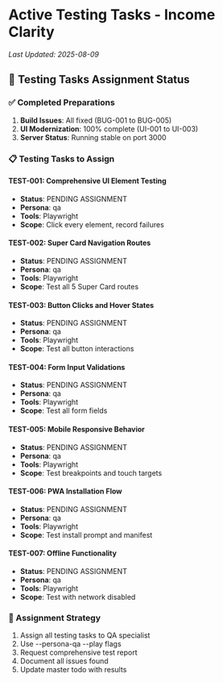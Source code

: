 # Active Testing Tasks - Income Clarity
*Last Updated: 2025-08-09*

## 🧪 Testing Tasks Assignment Status

### ✅ Completed Preparations
1. **Build Issues**: All fixed (BUG-001 to BUG-005)
2. **UI Modernization**: 100% complete (UI-001 to UI-003)
3. **Server Status**: Running stable on port 3000

### 📋 Testing Tasks to Assign

#### TEST-001: Comprehensive UI Element Testing
- **Status**: PENDING ASSIGNMENT
- **Persona**: qa
- **Tools**: Playwright
- **Scope**: Click every element, record failures

#### TEST-002: Super Card Navigation Routes
- **Status**: PENDING ASSIGNMENT
- **Persona**: qa
- **Tools**: Playwright
- **Scope**: Test all 5 Super Card routes

#### TEST-003: Button Clicks and Hover States
- **Status**: PENDING ASSIGNMENT
- **Persona**: qa
- **Tools**: Playwright
- **Scope**: Test all button interactions

#### TEST-004: Form Input Validations
- **Status**: PENDING ASSIGNMENT
- **Persona**: qa
- **Tools**: Playwright
- **Scope**: Test all form fields

#### TEST-005: Mobile Responsive Behavior
- **Status**: PENDING ASSIGNMENT
- **Persona**: qa
- **Tools**: Playwright
- **Scope**: Test breakpoints and touch targets

#### TEST-006: PWA Installation Flow
- **Status**: PENDING ASSIGNMENT
- **Persona**: qa
- **Tools**: Playwright
- **Scope**: Test install prompt and manifest

#### TEST-007: Offline Functionality
- **Status**: PENDING ASSIGNMENT
- **Persona**: qa
- **Tools**: Playwright
- **Scope**: Test with network disabled

### 🎯 Assignment Strategy
1. Assign all testing tasks to QA specialist
2. Use --persona-qa --play flags
3. Request comprehensive test report
4. Document all issues found
5. Update master todo with results